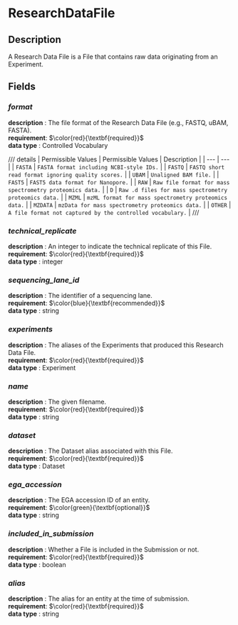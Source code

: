 # ResearchDataFile

## Description
A Research Data File is a File that contains raw data originating from an Experiment.

## Fields
### ***format***
**description** : The file format of the Research Data File (e.g., FASTQ, uBAM, FASTA).<br>
**requirement**:  $\color{red}{\textbf{required}}$<br> 
**data type** : Controlled Vocabulary <br>

/// details | Permissible Values
| Permissible Values | Description |
| --- | --- |
| `FASTA` | `FASTA format including NCBI-style IDs.` |
| `FASTQ` | `FASTQ short read format ignoring quality scores.` |
| `UBAM` | `Unaligned BAM file.` |
| `FAST5` | `FAST5 data format for Nanopore.` |
| `RAW` | `Raw file format for mass spectrometry proteomics data.` |
| `D` | `Raw .d files for mass spectrometry proteomics data.` |
| `MZML` | `mzML format for mass spectrometry proteomics data.` |
| `MZDATA` | `mzData for mass spectrometry proteomics data.` |
| `OTHER` | `A file format not captured by the controlled vocabulary.` |
///

### ***technical_replicate***
**description** : An integer to indicate the technical replicate of this File.<br>
**requirement**:  $\color{red}{\textbf{required}}$<br> 
**data type** : integer <br>
### ***sequencing_lane_id***
**description** : The identifier of a sequencing lane.<br>
**requirement**:  $\color{blue}{\textbf{recommended}}$<br>
**data type** : string <br>
### ***experiments***
**description** : The aliases of the Experiments that produced this Research Data File.<br>
**requirement**:  $\color{red}{\textbf{required}}$<br> 
**data type** : Experiment <br>
### ***name***
**description** : The given filename.<br>
**requirement**:  $\color{red}{\textbf{required}}$<br> 
**data type** : string <br>
### ***dataset***
**description** : The Dataset alias associated with this File.<br>
**requirement**:  $\color{red}{\textbf{required}}$<br> 
**data type** : Dataset <br>
### ***ega_accession***
**description** : The EGA accession ID of an entity.<br>
**requirement**:  $\color{green}{\textbf{optional}}$<br>
**data type** : string <br>
### ***included_in_submission***
**description** : Whether a File is included in the Submission or not.<br>
**requirement**:  $\color{red}{\textbf{required}}$<br> 
**data type** : boolean <br>
### ***alias***
**description** : The alias for an entity at the time of submission.<br>
**requirement**:  $\color{red}{\textbf{required}}$<br> 
**data type** : string <br>
